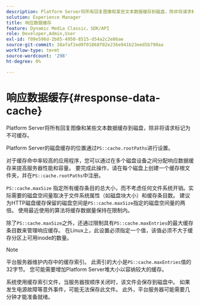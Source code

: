 ```yaml
---
description: Platform Server将所有回复图像和某些文本数据缓存到磁盘，除非将请求标记为不可缓存。
solution: Experience Manager
title: 响应数据缓存
feature: Dynamic Media Classic，SDK/API
role: Developer,Admin,User
exl-id: f09e596d-2b85-4950-8515-d54a2c2e86ae
source-git-commit: 38afaf2ed0f01868f02e236e941b23eed5b790aa
workflow-type: tm+mt
source-wordcount: '298'
ht-degree: 0%

---
```


# 响应数据缓存{#response-data-cache}

Platform Server将所有回复图像和某些文本数据缓存到磁盘，除非将请求标记为不可缓存。

Platform Server的磁盘缓存的位置通过`PS::cache.rootPaths`进行设置。

对于缓存命中率较高的应用程序，您可以通过在多个磁盘设备之间分配响应数据缓存来提高服务器性能和容量。 要完成此操作，请在每个磁盘上创建一个缓存根文件夹，并在`PS::cache.rootPaths`中注册。

`PS::cache.maxSize` 指定所有缓存条目的总大小，而不考虑任何文件系统开销。实际需要的磁盘空间量取决于文件系统属性（如磁盘块大小）和缓存条目数。 建议为HTTP磁盘缓存保留的磁盘空间是`PS::cache.maxSize`指定的磁盘空间量的两倍。 使用最近使用的算法将缓存数据量保持在限制内。

除了`PS::cache.maxSize`之外，还通过限制具有`PS::cache.maxEntries`的最大缓存条目数来管理响应缓存。 在Linux上，此设置必须指定一个值，该值必须不大于缓存分区上可用inode的数量。

>[!NOTE]
>
>平台服务器维护内存中的缓存索引。 此索引的大小是`PS::cache.maxEntries`值的32字节。 您可能需要增加Platform Server堆大小以容纳较大的缓存。

系统使用缓存索引文件，当服务器按顺序关闭时，该文件会保存到磁盘中。 如果发生电源故障等意外事件，可能无法保存此文件。 此外，平台服务器可能需要几分钟才能准备就绪。
